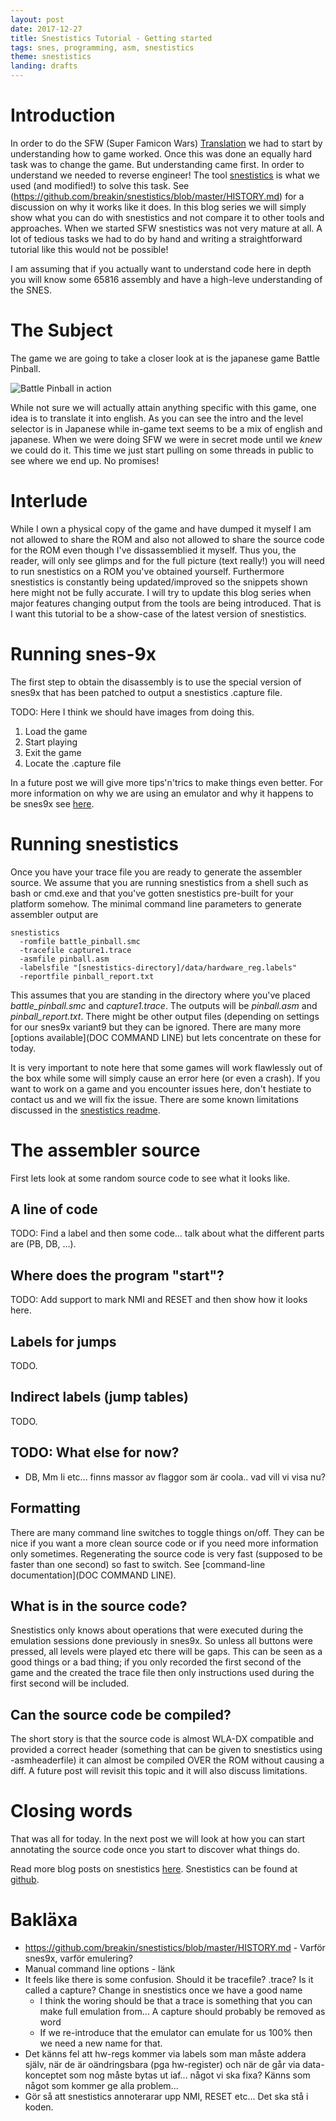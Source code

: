 ```yaml
---
layout: post
date: 2017-12-27
title: Snestistics Tutorial - Getting started
tags: snes, programming, asm, snestistics
theme: snestistics
landing: drafts
---
```

Introduction
============
In order to do the SFW (Super Famicon Wars)  [Translation](http://www.romhacking.net/translations/3354) we had to start by understanding how to game worked. Once this was done an equally hard task was to change the game. But understanding came first. In order to understand we needed to reverse engineer! The tool [snestistics](https://github.com/breakin/snestistics) is what we used (and modified!) to solve this task. See (https://github.com/breakin/snestistics/blob/master/HISTORY.md) for a discussion on why it works like it does. In this blog series we will simply show what you can do with snestistics and not compare it to other tools and approaches. When we started SFW snestistics was not very mature at all. A lot of tedious tasks we had to do by hand and writing a straightforward tutorial like this would not be possible!

I am assuming that if you actually want to understand code here in depth you will know some 65816 assembly and have a high-leve understanding of the SNES.

The Subject
===========
The game we are going to take a closer look at is the japanese game Battle Pinball.

![Battle Pinball in action](https://www.youtube.com/watch?v=VKIM2FrK2zY)

While not sure we will actually attain anything specific with this game, one idea is to translate it into english. As you can see the intro and the level selector is in Japanese while in-game text seems to be a mix of english and japanese. When we were doing SFW we were in secret mode until we *knew* we could do it. This time we just start pulling on some threads in public to see where we end up. No promises!

Interlude
=========
While I own a physical copy of the game and have dumped it myself I am not allowed to share the ROM and also not allowed to share the source code for the ROM even though I've dissassemblied it myself. Thus you, the reader, will only see glimps and for the full picture (text really!) you will need to run snestistics on a ROM you've obtained yourself. Furthermore snestistics is constantly being updated/improved so the snippets shown here might not be fully accurate. I will try to update this blog series when major features changing output from the tools are being introduced. That is I want this tutorial to be a show-case of the latest version of snestistics.

Running snes-9x
================
The first step to obtain the disassembly is to use the special version of snes9x that has been patched to output a snestistics .capture file.

TODO: Here I think we should have images from doing this.

1. Load the game
2. Start playing
3. Exit the game
4. Locate the .capture file

In a future post we will give more tips'n'trics to make things even better.
For more information on why we are using an emulator and why it happens to be snes9x see [here](https://github.com/breakin/snestistics/blob/master/HISTORY.md).

Running snestistics
===================
Once you have your trace file you are ready to generate the assembler source. We assume that you are running snestistics from a shell such as bash or cmd.exe and that you've gotten snestistics pre-built for your platform somehow. The minimal command line parameters to generate assembler output are
~~~~~~~~~~~~~~~~
snestistics
  -romfile battle_pinball.smc
  -tracefile capture1.trace
  -asmfile pinball.asm
  -labelsfile "[snestistics-directory]/data/hardware_reg.labels"
  -reportfile pinball_report.txt
~~~~~~~~~~~~~~~~
This assumes that you are standing in the directory where you've placed _battle_pinball.smc_ and _capture1.trace_. The outputs will be _pinball.asm_ and _pinball_report.txt_. There might be other output files (depending on settings for our snes9x variant9 but they can be ignored. There are many more [options available](DOC COMMAND LINE) but lets concentrate on these for today.

It is very important to note here that some games will work flawlessly out of the box while some will simply cause an error here (or even a crash). If you want to work on a game and you encounter issues here, don't hestiate to contact us and we will fix the issue. There are some known limitations discussed in the [snestistics readme](https://github.com/breakin/snestistics/).

The assembler source
====================
First lets look at some random source code to see what it looks like.

A line of code
--------------
TODO: Find a label and then some code... talk about what the different parts are (PB, DB, ...).

Where does the program "start"?
-------------------------------
TODO: Add support to mark NMI and RESET and then show how it looks here.

Labels for jumps
----------------
TODO.

Indirect labels (jump tables)
-----------------------------
TODO.

TODO: What else for now?
------------------------
* DB, Mm Ii etc... finns massor av flaggor som är coola.. vad vill vi visa nu?

Formatting
----------
There are many command line switches to toggle things on/off. They can be nice if you want a more clean source code or if you need more information only sometimes. Regenerating the source code is very fast (supposed to be faster than one second) so fast to switch. See [command-line documentation](DOC COMMAND LINE).

What is in the source code? 
---------------------------
Snestistics only knows about operations that were executed during the emulation sessions done previously in snes9x. So unless all buttons were pressed, all levels were played etc there will be gaps. This can be seen as a good things or a bad thing; if you only recorded the first second of the game and the created the trace file then only instructions used during the first second will be included. 

Can the source code be compiled?
--------------------------------
The short story is that the source code is almost WLA-DX compatible and provided a correct header (something that can be given to snestistics using -asmheaderfile) it can almost be compiled OVER the ROM without causing a diff. A future post will revisit this topic and it will also discuss limitations.

Closing words
=============
That was all for today. In the next post we will look at how you can start annotating the source code once you start to discover what things do.

Read more blog posts on snestistics [here](/snestistics.html).
Snestistics can be found at [github](https://github.com/breakin/snestistics).

Bakläxa
=======
* https://github.com/breakin/snestistics/blob/master/HISTORY.md - Varför snes9x, varför emulering?
* Manual command line options - länk
* It feels like there is some confusion. Should it be tracefile? .trace? Is it called a capture? Change in snestistics once we have a good name
	* I think the woring should be that a trace is something that you can make full emulation from... A capture should probably be removed as word
	* If we re-introduce that the emulator can emulate for us 100% then we need a new name for that.
* Det känns fel att hw-regs kommer via labels som man måste addera själv, när de är oändringsbara (pga hw-register) och när de går via data-konceptet som nog måste bytas ut iaf... något vi ska fixa? Känns som något som kommer ge alla problem...
* Gör så att snestistics annoterarar upp NMI, RESET etc... Det ska stå i koden.